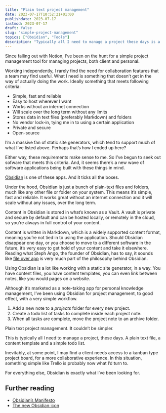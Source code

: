 ```yaml
---
title: "Plain text project management"
date: 2023-07-17T10:52:21+01:00
publishdate: 2023-07-17
lastmod: 2023-07-17
draft: false
slug: "simple-project-management"
topics: ["Obsidian", "Tools"]
description: "Typically all I need to manage a project these days is a plain text file, a content template and a simple todo list. Enter Obsidian."
---
```


Since falling out with Notion, I’ve been on the hunt for a simple project management tool for managing projects, both client and personal.

Working independently, I rarely find the need for collaboration features that a team may find useful. What I need is something that doesn’t get in the way of actually doing the work. Ideally something that meets following criteria:

- Simple, fast and reliable
- Easy to host wherever I want
- Works without an internet connection
- Will scale over the long term without any limits
- Stores data in text files (preferably Markdown) and folders
- No vendor lock-in, tying me in to using a certain application
- Private and secure
- Open-source

I’m a massive fan of static site generators, which tend to support much of what I’ve listed above. Perhaps that’s how I ended up here? 

Either way, these requirements make sense to me. So I’ve begun to seek out sofware that meets this criteria. And, it seems there’s a new wave of software applications being built with these things in mind.

[Obsidian](https://obsidian.md/) is one of these apps. And it ticks all the boxes.

Under the hood, Obsidian is just a bunch of plain-text files and folders, much like any other file or folder on your system. This means it’s simple, fast and reliable. It works great without an internet connection and it will scale without any issues, over the long term.

Content in Obsidian is stored in what’s known as a Vault. A vault is private and secure by default and can be hosted locally, or remotely in the cloud, so you’re always in full control of your content. 

Content is written in Markdown, which is a widely supported content format, meaning you’re not tied in to using the application. Should Obsidian disappear one day, or you choose to move to a different software in the future, it’s very easy to get hold of your content and take it elsewhere. Reading what Steph Ango, the founder of Obsidian, has to say, it sounds like [file over app](https://stephango.com/file-over-app) is very much part of the philosophy behind Obsidian.

Using Obsidian is a lot like working with a static site generator, in a way. You have content files, you have content templates, you can even link between notes, like you would pages on a website.

Although it’s marketed as a note-taking app for personal knowledge management, I’ve been using Obsidian for project management, to good effect, with a very simple workflow.

1. Add a new note to a *projects* folder for every new project.
2. Create a todo list of tasks to complete inside each project note.
3. When all tasks are complete, move the project note to an archive folder.

Plain text project management. It couldn’t be simpler.

This is typically all I need to manage a project, these days. A plain text file, a content template and a simple todo list. 

Inevitably, at some point, I may find a client needs access to a kanban type project board, for a more collaborative experience. In this situation, something simple like Trello is probably now what I’d turn to.

For everything else, Obsidian is exactly what I’ve been looking for.

## Further reading

- [Obsidian’s Manifesto](https://obsidian.md/about)
- [The new Obsidian icon](https://obsidian.md/blog/new-obsidian-icon/)
